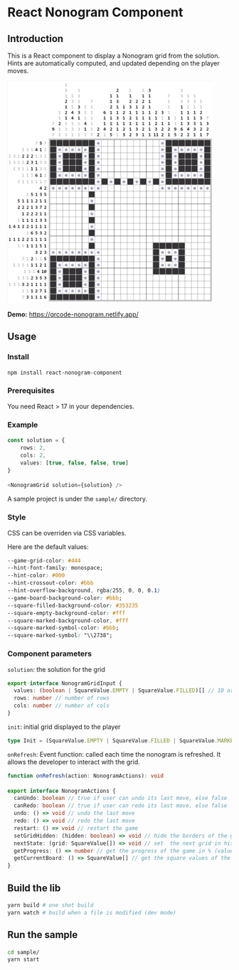 # React Nonogram Component

## Introduction

This is a React component to display a Nonogram grid from the solution. Hints are automatically computed, and updated depending on the player moves.

![Nonogram](illustration.png)

**Demo:** https://qrcode-nonogram.netlify.app/

## Usage

### Install
```bash
npm install react-nonogram-component
```

### Prerequisites

You need React > 17 in your dependencies.

### Example

```typescript
const solution = {
    rows: 2,
    cols: 2,
    values: [true, false, false, true]
}

<NonogramGrid solution={solution} />
```

A sample project is under the `sample/` directory.

### Style

CSS can be overriden via CSS variables.

Here are the default values:

```css
--game-grid-color: #444
--hint-font-family: monospace;
--hint-color: #000
--hint-crossout-color: #bbb
--hint-overflow-background, rgba(255, 0, 0, 0.1)
--game-board-background-color: #bbb;
--square-filled-background-color: #353235
--square-empty-background-color: #fff
--square-marked-background-color, #fff
--square-marked-symbol-color: #bbb;
--square-marked-symbol: "\\2738";
```

### Component parameters

`solution`: the solution for the grid

```typescript
export interface NonogramGridInput {
  values: (boolean | SquareValue.EMPTY | SquareValue.FILLED)[] // 1D array with all square values
  rows: number // number of rows
  cols: number // number of cols
}
```

`init`: initial grid displayed to the player

```typescript
type Init = (SquareValue.EMPTY | SquareValue.FILLED | SquareValue.MARKED)[] // 1D array with all square values
```

`onRefresh`: Event function: called each time the nonogram is refreshed. It allows the developer to interact with the grid.

```typescript
function onRefresh(action: NonogramActions): void

export interface NonogramActions {
  canUndo: boolean // true if user can undo its last move, else false
  canRedo: boolean // true if user can redo its last move, else false
  undo: () => void // undo the last move
  redo: () => void // redo the last move
  restart: () => void // restart the game
  setGridHidden: (hidden: boolean) => void // hide the borders of the grid
  nextState: (grid: SquareValue[]) => void // set  the next grid in history (1D array with all square values)
  getProgress: () => number // get the progress of the game in % (value from 0 to 100)
  getCurrentBoard: () => SquareValue[] // get the square values of the displayed board
}
```

## Build the lib

```bash
yarn build # one shot build
yarn watch # build when a file is modified (dev mode)
```

## Run the sample

```bash
cd sample/
yarn start
```
